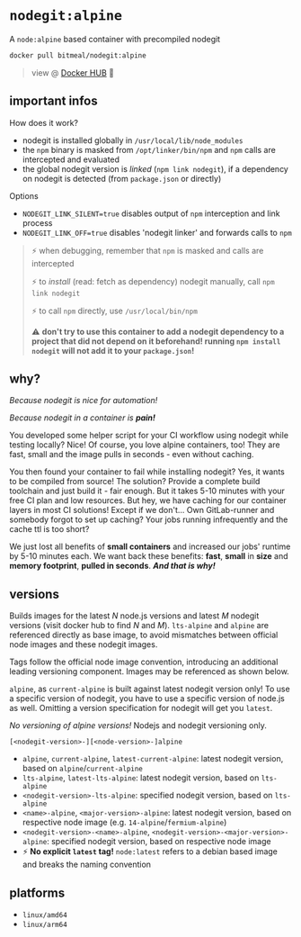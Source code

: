 # `nodegit:alpine`
A `node:alpine` based container with precompiled nodegit


```bash
docker pull bitmeal/nodegit:alpine
```
> view @ [Docker HUB](https://hub.docker.com/r/bitmeal/nodegit) 🚢

## important infos
How does it work?
* nodegit is installed globally in `/usr/local/lib/node_modules`
* the `npm` binary is masked from `/opt/linker/bin/npm` and `npm` calls are intercepted and evaluated
* the global nodegit version is *linked* (`npm link nodegit`), if a dependency on nodegit is detected (from `package.json` or directly)

Options
* `NODEGIT_LINK_SILENT=true` disables output of `npm` interception and link process
* `NODEGIT_LINK_OFF=true` disables 'nodegit linker' and forwards calls to `npm`

> ⚡ when debugging, remember that `npm` is masked and calls are intercepted
> 
> ⚡ to *install* (read: fetch as dependency) nodegit manually, call `npm link nodegit`
> 
> ⚡ to call `npm` directly, use `/usr/local/bin/npm`
>
> ⚠ **don't try to use this container to add a nodegit dependency to a project that did not depend on it beforehand! running `npm install nodegit` will not add it to your `package.json`!**


## why?
*Because nodegit is nice for automation!*

*Because nodegit in a container is **pain!***


You developed some helper script for your CI workflow using nodegit while testing locally? Nice! Of course, you love alpine containers, too! They are fast, small and the image pulls in seconds - even without caching.

You then found your container to fail while installing nodegit? Yes, it wants to be compiled from source! The solution? Provide a complete build toolchain and just build it - fair enough. But it takes 5-10 minutes with your free CI plan and low resources. But hey, we have caching for our container layers in most CI solutions! Except if we don't... Own GitLab-runner and somebody forgot to set up caching? Your jobs running infrequently and the cache ttl is too short?

We just lost all benefits of **small containers** and increased our jobs' runtime by 5-10 minutes each. We want back these benefits: **fast**, **small** in **size** and **memory footprint**, **pulled in seconds**. ***And that is why!***

## versions
Builds images for the latest *N* node.js versions and latest *M* nodegit versions (visit docker hub to find *N* and *M*). `lts-alpine` and `alpine` are referenced directly as base image, to avoid mismatches between official node images and these nodegit images.

Tags follow the official node image convention, introducing an additional leading versioning component. Images may be referenced as shown below.

`alpine`, as `current-alpine` is built against latest nodegit version only! To use a specific version of nodegit, you have to use a specific version of node.js as well. Omitting a version specification for nodegit will get you `latest`. 

*No versioning of alpine versions!* Nodejs and nodegit versioning only.

```
[<nodegit-version>-][<node-version>-]alpine
```

* `alpine`, `current-alpine`, `latest-current-alpine`: latest nodegit version, based on `alpine`/`current-alpine`
* `lts-alpine`, `latest-lts-alpine`: latest nodegit version, based on `lts-alpine`
* `<nodegit-version>-lts-alpine`: specified nodegit version, based on `lts-alpine`
* `<name>-alpine`, `<major-version>-alpine`: latest nodegit version, based on respective node image (e.g. `14-alpine`/`fermium-alpine`)
* `<nodegit-version>-<name>-alpine`, `<nodegit-version>-<major-version>-alpine`: specified nodegit version, based on respective node image
* ⚡ **No explicit `latest` tag!** `node:latest` refers to a debian based image and breaks the naming convention

## platforms
* `linux/amd64`
* `linux/arm64`